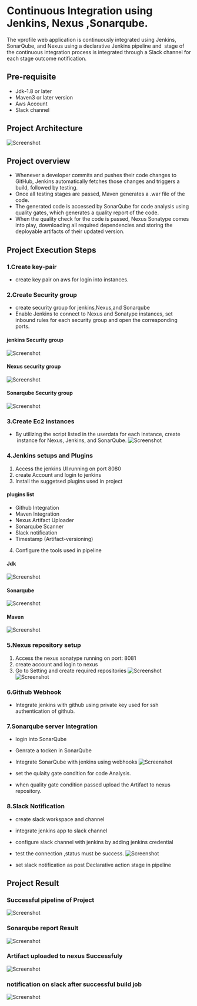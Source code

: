 
# Continuous Integration using Jenkins, Nexus ,Sonarqube.

The vprofile web application is continuously integrated using Jenkins, SonarQube, and Nexus using a declarative Jenkins pipeline and  stage of the continuous integration process is integrated through a Slack channel for each  stage outcome notification.

## Pre-requisite
- Jdk-1.8 or later
- Maven3 or later version 
- Aws Account
- Slack channel
## Project Architecture 
![Screenshot](https://drive.google.com/uc?export=view&id=1CPdf89M7r5lGw2ypX0zMWUFwpleerJkd)

## Project overview
- Whenever a developer commits and pushes their code changes to GitHub, Jenkins automatically fetches those changes and triggers a build, followed by testing.
- Once all testing stages are passed, Maven generates a .war file of the code.
- The generated code is accessed by SonarQube for code analysis using quality gates, which generates a quality report of the code.
- When the quality check for the code is passed, Nexus Sonatype comes into play, downloading all required dependencies and storing the deployable artifacts of their updated version.

## Project Execution Steps
### 1.Create key-pair 
- create key pair on aws for login into instances.
### 2.Create Security group
- create security group for jenkins,Nexus,and Sonarqube
- Enable Jenkins to connect to Nexus and Sonatype instances, set inbound rules for each security group and open the corresponding ports. 

#### jenkins Security group
![Screenshot](https://drive.google.com/uc?export=view&id=1KL2WtA8ZxkBmnB7Iz3CTtCqn5tMgHOyo)


#### Nexus security group
![Screenshot](https://drive.google.com/uc?export=view&id=1Sn-CMZabyDFd8Hy4gbDWVW4VE2el9DbM)


#### Sonarqube Security group
![Screenshot](https://drive.google.com/uc?export=view&id=12Er8oRAfJpp0QMfH0sx9Ic5mjITnG-82)

### 3.Create Ec2 instances 
- By utilizing the script listed in the userdata for each instance, create  instance for Nexus, Jenkins, and SonarQube. 
![Screenshot](https://drive.google.com/uc?export=view&id=1UD0NApDwG7rnONuZF24cP3Al45TK4fk0)

### 4.Jenkins setups and Plugins
1. Access the jenkins UI running on port 8080
2. create Account and login to jenkins
3. Install the suggetsed plugins used in project
####  plugins list
- Github Integration
- Maven Integration
- Nexus Artifact Uploader
- Sonarqube Scanner
- Slack notification
- Timestamp (Artifact-versioning)
4. Configure the tools used in pipeline 
#### Jdk
![Screenshot](https://drive.google.com/uc?export=view&id=1fsCnS0MWVXoJ3p0ojsw1rvd1ZFzEcQVQ)

#### Sonarqube
![Screenshot](https://drive.google.com/uc?export=view&id=1uENXXQA8FYwRQo3Fi7n31gGsHn2a26PW)

#### Maven
![Screenshot](https://drive.google.com/uc?export=view&id=1tM_Dz7BCVTSbhqhsnm6tjYM8q-mGY1-X)

### 5.Nexus repository setup
1. Access the nexus sonatype running on port: 8081
2. create account and login to nexus
3. Go to Setting and create required repositories
![Screenshot](https://drive.google.com/uc?export=view&id=1XkNwcdTxsy9QZ1MDlPEF3hyj39-IOefi)
![Screenshot](https://drive.google.com/uc?export=view&id=1tqVVjcB4VsNzBcvfsXQUs2Mf4ztiIlJt)

### 6.Github Webhook
- Integrate jenkins with github using private key used for ssh authentication of github.

### 7.Sonarqube server Integration
- login into SonarQube
- Genrate a tocken in SonarQube 
- Integrate SonarQube with jenkins using webhooks
![Screenshot](https://drive.google.com/uc?export=view&id=19HxLNbO1q2nXU0-BNfsmE7FyH_xbHmBv)

- set the qulaity gate condition for code Analysis.
- when quality gate condition passed upload the Artifact to nexus repository.

### 8.Slack Notification
- create slack workspace and channel
- integrate jenkins app to slack channel
- configure slack channel with jenkins by adding jenkins credential 
- test the connection ,status must be success.
![Screenshot](https://drive.google.com/uc?export=view&id=1jL1n34RK1cbwcSib9SWXz6mHvzK3JTU8)

- set slack notification as post Declarative action stage in pipeline 

## Project Result
### Successful pipeline of Project
![Screenshot](https://drive.google.com/uc?export=view&id=1iVwilISL6mg33ypDJzVjCD-lpDqlXSyY)

### Sonarqube report Result
![Screenshot](https://drive.google.com/uc?export=view&id=1R412Tn4bDPZQFWTgunS5aVkHONxXlToW)

### Artifact uploaded to nexus Successfuly 
![Screenshot](https://drive.google.com/uc?export=view&id=1be5ll83V6_iCqdwH8SG-vlQ3bn6S2kgb)

### notification on slack after successful build job
![Screenshot](https://drive.google.com/uc?export=view&id=1h3M5oO0rEf7xZRpt8wQ0GtiCteV5X5HH)


